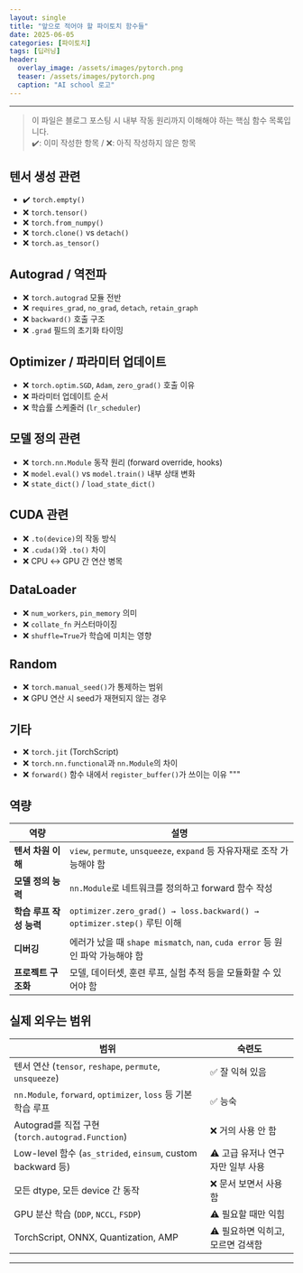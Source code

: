 ```yaml
---
layout: single
title: "앞으로 적어야 할 파이토치 함수들"
date: 2025-06-05
categories: [파이토치]
tags: [딥러닝]
header:
  overlay_image: /assets/images/pytorch.png
  teaser: /assets/images/pytorch.png
  caption: "AI school 로고"
---
```


<style>
/* ─── 썸네일 크기 조절 ───────────────────────────── */
.page__hero--overlay {
  height: 200px !important;           /* 원하는 높이(px)로 조절 */
  background-size: contain !important;/* 이미지 비율 유지하면서 축소 */
  background-position: center center;
}
</style>

---

> 이 파일은 블로그 포스팅 시 내부 작동 원리까지 이해해야 하는 핵심 함수 목록입니다.  
> ✔️: 이미 작성한 항목 / ❌: 아직 작성하지 않은 항목

## 텐서 생성 관련

- ✔️ `torch.empty()`
- ❌ `torch.tensor()`
- ❌ `torch.from_numpy()`
- ❌ `torch.clone()` vs `detach()`
- ❌ `torch.as_tensor()`

## Autograd / 역전파

- ❌ `torch.autograd` 모듈 전반
- ❌ `requires_grad`, `no_grad`, `detach`, `retain_graph`
- ❌ `backward()` 호출 구조
- ❌ `.grad` 필드의 초기화 타이밍

## Optimizer / 파라미터 업데이트

- ❌ `torch.optim.SGD`, `Adam`, `zero_grad()` 호출 이유
- ❌ 파라미터 업데이트 순서
- ❌ 학습률 스케줄러 (`lr_scheduler`)

## 모델 정의 관련

- ❌ `torch.nn.Module` 동작 원리 (forward override, hooks)
- ❌ `model.eval()` vs `model.train()` 내부 상태 변화
- ❌ `state_dict()` / `load_state_dict()`

## CUDA 관련

- ❌ `.to(device)`의 작동 방식
- ❌ `.cuda()`와 `.to()` 차이
- ❌ CPU ↔ GPU 간 연산 병목

## DataLoader

- ❌ `num_workers`, `pin_memory` 의미
- ❌ `collate_fn` 커스터마이징
- ❌ `shuffle=True`가 학습에 미치는 영향

## Random

- ❌ `torch.manual_seed()`가 통제하는 범위
- ❌ GPU 연산 시 seed가 재현되지 않는 경우

## 기타

- ❌ `torch.jit` (TorchScript)
- ❌ `torch.nn.functional`과 `nn.Module`의 차이
- ❌ `forward()` 함수 내에서 `register_buffer()`가 쓰이는 이유
  """

## 역량

| 역량                    | 설명                                                                          |
| ----------------------- | ----------------------------------------------------------------------------- |
| **텐서 차원 이해**      | `view`, `permute`, `unsqueeze`, `expand` 등 자유자재로 조작 가능해야 함       |
| **모델 정의 능력**      | `nn.Module`로 네트워크를 정의하고 forward 함수 작성                           |
| **학습 루프 작성 능력** | `optimizer.zero_grad() → loss.backward() → optimizer.step()` 루틴 이해        |
| **디버깅**              | 에러가 났을 때 `shape mismatch`, `nan`, `cuda error` 등 원인 파악 가능해야 함 |
| **프로젝트 구조화**     | 모델, 데이터셋, 훈련 루프, 실험 추적 등을 모듈화할 수 있어야 함               |

## 실제 외우는 범위

| 범위                                                          | 숙련도                            |
| ------------------------------------------------------------- | --------------------------------- |
| 텐서 연산 (`tensor`, `reshape`, `permute`, `unsqueeze`)       | ✅ 잘 익혀 있음                   |
| `nn.Module`, `forward`, `optimizer`, `loss` 등 기본 학습 루프 | ✅ 능숙                           |
| Autograd를 직접 구현 (`torch.autograd.Function`)              | ❌ 거의 사용 안 함                |
| Low-level 함수 (`as_strided`, `einsum`, custom backward 등)   | ⚠️ 고급 유저나 연구자만 일부 사용 |
| 모든 dtype, 모든 device 간 동작                               | ❌ 문서 보면서 사용함             |
| GPU 분산 학습 (`DDP`, `NCCL`, `FSDP`)                         | ⚠️ 필요할 때만 익힘               |
| TorchScript, ONNX, Quantization, AMP                          | ⚠️ 필요하면 익히고, 모르면 검색함 |

---
